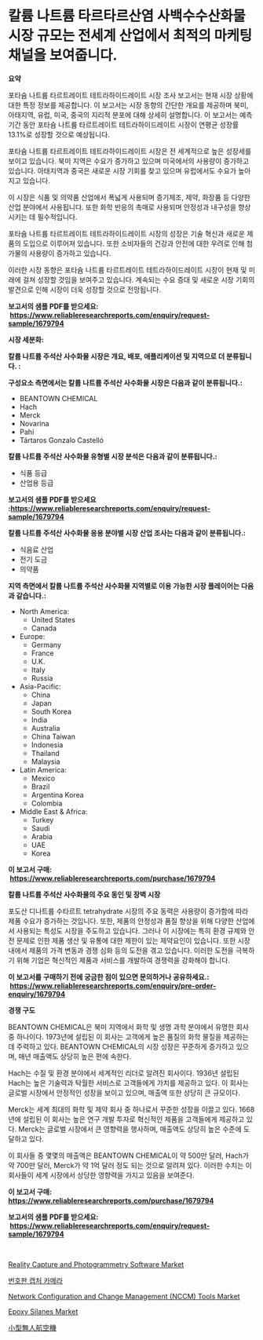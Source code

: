 <p><h1>칼륨 나트륨 타르타르산염 사백수수산화물 시장 규모는 전세계 산업에서 최적의 마케팅 채널을 보여줍니다.</h1></p><p><strong>요약</strong></p>
<p><p>포타슘 나트륨 타르트레이트 테트라하이드레이트 시장 조사 보고서는 현재 시장 상황에 대한 특정 정보를 제공합니다. 이 보고서는 시장 동향의 간단한 개요를 제공하며 북미, 아태지역, 유럽, 미국, 중국의 지리적 분포에 대해 상세히 설명합니다. 이 보고서는 예측 기간 동안 포타슘 나트륨 타르트레이트 테트라하이드레이트 시장이 연평균 성장률 13.1%로 성장할 것으로 예상됩니다.</p><p>포타슘 나트륨 타르트레이트 테트라하이드레이트 시장은 전 세계적으로 높은 성장세를 보이고 있습니다. 북미 지역은 수요가 증가하고 있으며 미국에서의 사용량이 증가하고 있습니다. 아태지역과 중국은 새로운 시장 기회를 찾고 있으며 유럽에서도 수요가 높아지고 있습니다.</p><p>이 시장은 식품 및 의약품 산업에서 폭넓게 사용되며 증기제조, 제약, 화장품 등 다양한 산업 분야에서 사용됩니다. 또한 화학 반응의 촉매로 사용되며 안정성과 내구성을 향상시키는 데 필수적입니다.</p><p>포타슘 나트륨 타르트레이트 테트라하이드레이트 시장의 성장은 기술 혁신과 새로운 제품의 도입으로 이루어져 있습니다. 또한 소비자들의 건강과 안전에 대한 우려로 인해 첨가물의 사용량이 증가하고 있습니다.</p><p>이러한 시장 동향은 포타슘 나트륨 타르트레이트 테트라하이드레이트 시장이 현재 및 미래에 걸쳐 성장할 것임을 보여주고 있습니다. 계속되는 수요 증대 및 새로운 시장 기회의 발견으로 인해 시장이 더욱 성장할 것으로 전망됩니다.</p></p>
<p><strong>보고서의 샘플 PDF를 받으세요: &nbsp;<a href="https://www.reliableresearchreports.com/enquiry/request-sample/1679794">https://www.reliableresearchreports.com/enquiry/request-sample/1679794</a></strong></p>
<p><strong>시장 세분화:</strong></p>
<p><strong> 칼륨 나트륨 주석산 사수화물 시장은 개요, 배포, 애플리케이션 및 지역으로 더 분류됩니다. :</strong></p>
<p><strong>구성요소 측면에서는 칼륨 나트륨 주석산 사수화물 시장은 다음과 같이 분류됩니다.:</strong></p>
<p><ul><li>BEANTOWN CHEMICAL</li><li>Hach</li><li>Merck</li><li>Novarina</li><li>Pahí</li><li>Tártaros Gonzalo Castelló</li></ul></p>
<p><strong> 칼륨 나트륨 주석산 사수화물 유형별 시장 분석은 다음과 같이 분류됩니다.:</strong></p>
<p><ul><li>식품 등급</li><li>산업용 등급</li></ul></p>
<p><strong>보고서의 샘플 PDF를 받으세요 :<a href="https://www.reliableresearchreports.com/enquiry/request-sample/1679794">https://www.reliableresearchreports.com/enquiry/request-sample/1679794</a></strong></p>
<p><strong> 칼륨 나트륨 주석산 사수화물 응용 분야별 시장 산업 조사는 다음과 같이 분류됩니다.:</strong></p>
<p><ul><li>식음료 산업</li><li>전기 도금</li><li>의약품</li></ul></p>
<p><strong>지역 측면에서 칼륨 나트륨 주석산 사수화물 지역별로 이용 가능한 시장 플레이어는 다음과 같습니다.:</strong></p>
<p><ul>
    <li>
        North America:
        <ul>
            <li>United States</li>
            <li>Canada</li>
        </ul>
    </li>
    <li>
        Europe:
        <ul>
            <li>Germany</li>
            <li>France</li>
            <li>U.K.</li>
            <li>Italy</li>
            <li>Russia</li>
        </ul>
    </li>
    <li>
        Asia-Pacific:
        <ul>
            <li>China</li>
            <li>Japan</li>
            <li>South Korea</li>
            <li>India</li>
            <li>Australia</li>
            <li>China Taiwan</li>
            <li>Indonesia</li>
            <li>Thailand</li>
            <li>Malaysia</li>
        </ul>
    </li>
    <li>
        Latin America:
        <ul>
            <li>Mexico</li>
            <li>Brazil</li>
            <li>Argentina Korea</li>
            <li>Colombia</li>
        </ul>
    </li>
    <li>
        Middle East & Africa:
        <ul>
            <li>Turkey</li>
            <li>Saudi</li>
            <li>Arabia</li>
            <li>UAE</li>
            <li>Korea</li>
        </ul>
    </li>
    </ul></p>
<p><strong>이 보고서 구매: &nbsp;<a href="https://www.reliableresearchreports.com/purchase/1679794">https://www.reliableresearchreports.com/purchase/1679794</a></strong></p>
<p><strong>칼륨 나트륨 주석산 사수화물의 주요 동인 및 장벽 시장</strong></p>
<p><p>포도산 디나트륨 수타르트 tetrahydrate 시장의 주요 동력은 사용량이 증가함에 따라 제품 수요가 증가하는 것입니다. 또한, 제품의 안정성과 품질 향상을 위해 다양한 산업에서 사용되는 특성도 시장을 주도하고 있습니다. 그러나 이 시장에는 특히 환경 규제와 안전 문제로 인한 제품 생산 및 유통에 대한 제한이 있는 제약요인이 있습니다. 또한 시장 내에서 제품의 가격 변동과 경쟁 심화 등의 도전을 겪고 있습니다. 이러한 도전을 극복하기 위해 기업은 혁신적인 제품과 서비스를 개발하여 경쟁력을 강화해야 합니다.</p></p>
<p><strong>이 보고서를 구매하기 전에 궁금한 점이 있으면 문의하거나 공유하세요.: &nbsp;<a href="https://www.reliableresearchreports.com/enquiry/pre-order-enquiry/1679794">https://www.reliableresearchreports.com/enquiry/pre-order-enquiry/1679794</a></strong></p>
<p><strong>경쟁 구도</strong></p>
<p><p>BEANTOWN CHEMICAL은 북미 지역에서 화학 및 생명 과학 분야에서 유명한 회사 중 하나이다. 1973년에 설립된 이 회사는 고객에게 높은 품질의 화학 물질을 제공하는 데 주력하고 있다. BEANTOWN CHEMICAL의 시장 성장은 꾸준하게 증가하고 있으며, 매년 매출액도 상당히 높은 편에 속한다.</p><p>Hach는 수질 및 환경 분야에서 세계적인 리더로 알려진 회사이다. 1936년 설립된 Hach는 높은 기술력과 탁월한 서비스로 고객들에게 가치를 제공하고 있다. 이 회사는 글로벌 시장에서 안정적인 성장을 보이고 있으며, 매출액 또한 상당히 큰 규모이다.</p><p>Merck는 세계 최대의 화학 및 제약 회사 중 하나로서 꾸준한 성장을 이끌고 있다. 1668년에 설립된 이 회사는 높은 연구 개발 투자로 혁신적인 제품을 고객들에게 제공하고 있다. Merck는 글로벌 시장에서 큰 영향력을 행사하며, 매출액도 상당히 높은 수준에 도달하고 있다.</p><p>이 회사들 중 몇몇의 매출액은 BEANTOWN CHEMICAL이 약 500만 달러, Hach가 약 700만 달러, Merck가 약 1억 달러 정도 되는 것으로 알려져 있다. 이러한 수치는 이 회사들이 세계 시장에서 상당한 영향력을 가지고 있음을 보여준다.</p></p>
<p><strong>이 보고서 구매: &nbsp; <a href="https://www.reliableresearchreports.com/purchase/1679794">https://www.reliableresearchreports.com/purchase/1679794</a></strong></p>
<p><strong>보고서의 샘플 PDF를 받으세요: &nbsp;<a href="https://www.reliableresearchreports.com/enquiry/request-sample/1679794">https://www.reliableresearchreports.com/enquiry/request-sample/1679794</a></strong><strong></strong></p>
<p>&nbsp;</p>
<p><p><a href="https://github.com/yoshih12/Market-Research-Report-List-2/blob/main/reality-capture-and-photogrammetry-software-market.md">Reality Capture and Photogrammetry Software Market</a></p><p><a href="https://github.com/nuekbpymrrz5/Market-Research-Report-List-1/blob/main/4147286186103.md">번호판 캡처 카메라</a></p><p><a href="https://github.com/castoriffic/Market-Research-Report-List-3/blob/main/network-configuration-and-change-management-nccm-tools-market.md">Network Configuration and Change Management (NCCM) Tools Market</a></p><p><a href="https://view.publitas.com/reportprime-1/epoxy-silanes-market-research-report-unlocks-analysis-on-the-market-financial-status-market-size-and-market-revenue-upto-2031/">Epoxy Silanes Market</a></p><p><a href="https://github.com/jkjreqjscoxx7/Market-Research-Report-List-1/blob/main/2414633186198.md">小型無人航空機</a></p></p>